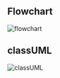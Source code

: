 ## Flowchart
![flowchart](https://user-images.githubusercontent.com/64948651/145607186-6813acee-81df-49fa-a955-dd2ee34d7d3b.JPG)

## classUML
![classUML](https://user-images.githubusercontent.com/64948651/145607244-2927ddfa-c3e9-4a04-95c0-d10dc025f346.JPG)

